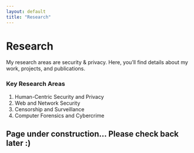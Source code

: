 ```yaml
---
layout: default
title: "Research"
---
```


# Research

My research areas are security & privacy. Here, you’ll find details about my work, projects, and publications.

### Key Research Areas
1. Human-Centric Security and Privacy
2. Web and Network Security
3. Censorship and Surveillance
4. Computer Forensics and Cybercrime

## Page under construction... Please check back later :)
